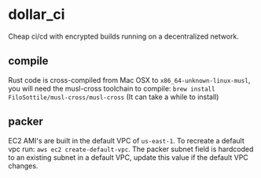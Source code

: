 # dollar_ci

Cheap ci/cd with encrypted builds running on a decentralized network.

## compile

Rust code is cross-compiled from Mac OSX to `x86_64-unknown-linux-musl`, you will need the musl-cross toolchain to compile: `brew install FiloSottile/musl-cross/musl-cross` (It can take a while to install)

## packer

EC2 AMI's are built in the default VPC of `us-east-1`. To recreate a default vpc run: `aws ec2 create-default-vpc`. The packer subnet field is hardcoded to an existing subnet in a default VPC, update this value if the default VPC changes.
